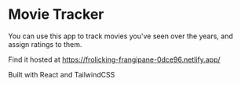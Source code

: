 # Movie Tracker

You can use this app to track movies you've seen over the years, and assign ratings to them.

Find it hosted at https://frolicking-frangipane-0dce96.netlify.app/

Built with React and TailwindCSS
